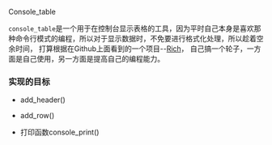 Console_table

`console_table`是一个用于在控制台显示表格的工具，因为平时自己本身是喜欢那种命令行模式的编程，所以对于显示数据时，不免要进行格式化处理，所以趁着空余时间，
打算根据在Github上面看到的一个项目--[Rich](https://github.com/willmcgugan/rich/)，
自己搞一个轮子，一方面是自己使用，另一方面是提高自己的编程能力。

### 实现的目标

+ add_header()

+ add_row()

+ 打印函数console_print()
